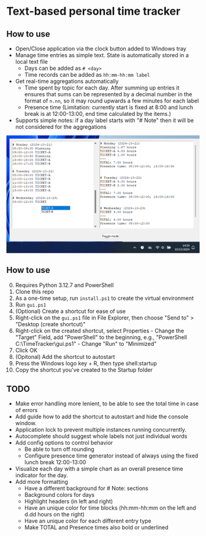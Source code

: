 # Text-based personal time tracker

## How to use
- Open/Close application via the clock button added to Windows tray
- Manage time entries as simple text. State is automatically stored in a local text file
  - Days can be added as `# <day>`
  - Time records can be added as `hh:mm-hh:mm label`
- Get real-time aggregations automatically
  - Time spent by topic for each day. After summing up entries it ensures that sums can be represented by a decimal number in the format of `n.nn`, so it may round upwards a few minutes for each label
  - Presence time (Limitation: currently start is fixed at 8:00 and lunch break is at 12:00-13:00, end time calculated by the items.)
- Supports simple notes: if a day label starts with "# Note" then it will be not considered for the aggregations

![Time tracker](demo.png)

## How to use
0. Requires Python 3.12.7 and PowerShell
1. Clone this repo
2. As a one-time setup, run `install.ps1` to create the virtual environment
3. Run `gui.ps1`
4. (Optional) Create a shortcut for ease of use
  1. Right-click on the `gui.ps1` file in File Explorer, then choose "Send to" > "Desktop (create shortcut)"
  2. Right-click on the created shortcut, select Properties
    - Change the "Target" Field, add "PowerShell" to the beginning, e.g., "PowerShell C:\TimeTracker\gui.ps1"
    - Change "Run" to "Minimized"
  3. Click OK
5. (Opitonal) Add the shortcut to autostart
  1. Press the Windows logo key + R, then type shell:startup
  2. Copy the shortcut you've created to the Startup folder

## TODO
- Make error handling more lenient, to be able to see the total time in case of errors 
- Add guide how to add the shortcut to autostart and hide the console window.
- Application lock to prevent multiple instances running concurrently.
- Autocomplete should suggest whole labels not just individual words
- Add config options to control behavior
  - Be able to turn off rounding
  - Configure presence time generator instead of always using the fixed lunch break 12:00-13:00
- Visualize each day with a simple chart as an overall presence time indicator for the day. 
- Add more formatting 
  - Have a different background for # Note: sections
  - Background colors for days
  - Highlight headers (in left and right)
  - Have an unique color for time blocks (hh:mm-hh:mm on the left and d.dd hours on the right) 
  - Have an unique color for each different entry type
  - Make TOTAL and Presence times also bold or underlined
